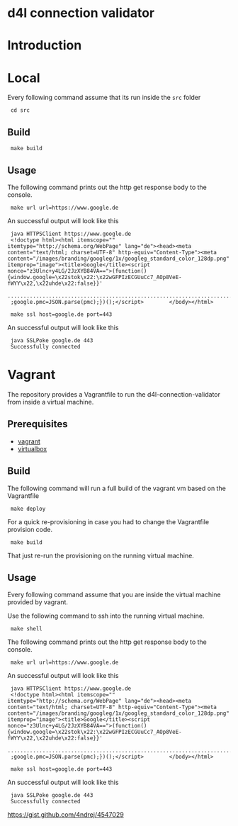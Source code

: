 # d4l connection validator

# Introduction

# Local

Every following command assume that its run inside the `src` folder 
```
 cd src
```

## Build
```
 make build
```
## Usage

The following command prints out the http get response body to the console.
```
 make url url=https://www.google.de
```

An successful output will look like this

```
 java HTTPSClient https://www.google.de
 <!doctype html><html itemscope="" itemtype="http://schema.org/WebPage" lang="de"><head><meta content="text/html; charset=UTF-8" http-equiv="Content-Type"><meta content="/images/branding/googleg/1x/googleg_standard_color_128dp.png" itemprop="image"><title>Google</title><script nonce="z3Ulnc+y4LG/2JzXYB84VA==">(function(){window.google=\x22stok\x22:\x22wGFPIzECGUuCc7_AOp8VeE-fWYY\x22,\x22uhde\x22:false}}'
 ..................................................................................................................
 ;google.pmc=JSON.parse(pmc);})();</script>        </body></html>
```

```
 make ssl host=google.de port=443
```

An successful output will look like this

```
 java SSLPoke google.de 443
 Successfully connected
```

# Vagrant

The repository provides a Vagrantfile to run the d4l-connection-validator from inside a virtual machine.

## Prerequisites

* [vagrant](https://www.vagrantup.com/)
* [virtualbox](https://www.virtualbox.org/)

## Build

The following command will run a full build of the vagrant vm based on the Vagrantfile
```
 make deploy
```

For a quick re-provisioning in case you had to change the Vagrantfile provision code.

```
 make build
```

That just re-run the provisioning on the running virtual machine.

## Usage

Every following command assume that you are inside the virtual machine provided by vagrant.

Use the following command to ssh into the running virtual machine.
```
 make shell
```

The following command prints out the http get response body to the console.
```
 make url url=https://www.google.de
```

An successful output will look like this

```
 java HTTPSClient https://www.google.de
 <!doctype html><html itemscope="" itemtype="http://schema.org/WebPage" lang="de"><head><meta content="text/html; charset=UTF-8" http-equiv="Content-Type"><meta content="/images/branding/googleg/1x/googleg_standard_color_128dp.png" itemprop="image"><title>Google</title><script nonce="z3Ulnc+y4LG/2JzXYB84VA==">(function(){window.google=\x22stok\x22:\x22wGFPIzECGUuCc7_AOp8VeE-fWYY\x22,\x22uhde\x22:false}}'
 ..................................................................................................................
 ;google.pmc=JSON.parse(pmc);})();</script>        </body></html>
```

```
 make ssl host=google.de port=443
```

An successful output will look like this

```
 java SSLPoke google.de 443
 Successfully connected
```



https://gist.github.com/4ndrej/4547029